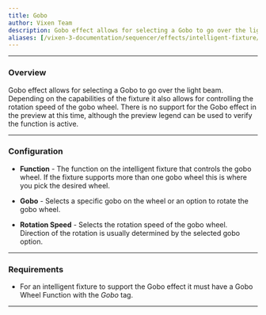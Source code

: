 ```yaml
---
title: Gobo
author: Vixen Team
description: Gobo effect allows for selecting a Gobo to go over the light beam.
aliases: [/vixen-3-documentation/sequencer/effects/intelligent-fixture/gobo/]
---
```


---

### Overview

Gobo effect allows for selecting a Gobo to go over the light beam.
Depending on the capabilities of the fixture it also allows for controlling the rotation speed of the gobo wheel.
There is no support for the Gobo effect in the preview at this time, although the preview legend can be used to verify the function is active.

---

### Configuration

* **Function** - The function on the intelligent fixture that controls the gobo wheel. If the fixture supports more than one gobo wheel this is where you pick the desired wheel.

* **Gobo** - Selects a specific gobo on the wheel or an option to rotate the gobo wheel.

* **Rotation Speed** - Selects the rotation speed of the gobo wheel.  Direction of the rotation is usually determined by the selected gobo option.


---

### Requirements 

* For an intelligent fixture to support the Gobo effect it must have a Gobo Wheel Function with the _Gobo_ tag.

---





